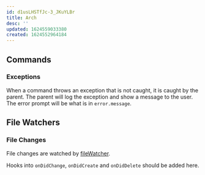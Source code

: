 ```yaml
---
id: d1usLHSTfJc-3_JKuYLBr
title: Arch
desc: ''
updated: 1624559033380
created: 1624552964184
---
```



## Commands

### Exceptions

When a command throws an exception that is not caught, it is caught by the parent. The parent will log the exception and show a message to the user. The error prompt will be what is in `error.message`.


## File Watchers

### File Changes

File changes are watched by [fileWatcher](https://github.com/dendronhq/dendron/blob/master/packages/plugin-core/src/fileWatcher.ts#L65:L65).

Hooks into `onDidChange`, `onDidCreate` and `onDidDelete` should be added here.